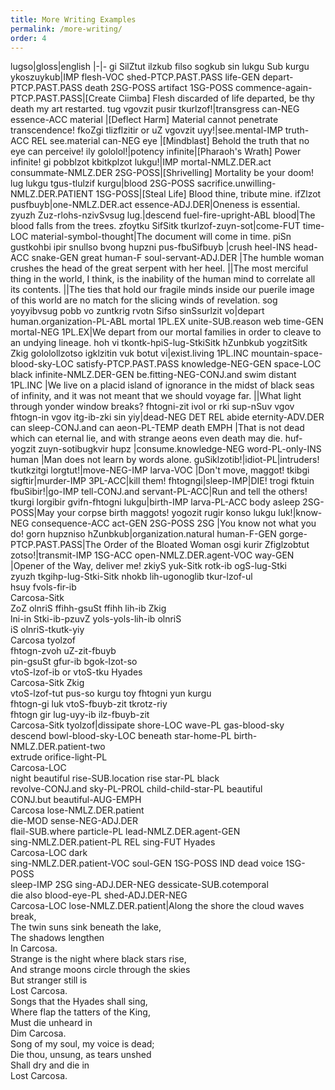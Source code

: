 ```yaml
---
title: More Writing Examples
permalink: /more-writing/
order: 4
---
```


lugso|gloss|english
|-|-
gi SilZtut ilzkub filso sogkub sin lukgu Sub kurgu ykoszuykub|IMP flesh-VOC shed-PTCP.PAST.PASS life-GEN depart-PTCP.PAST.PASS death 2SG-POSS artifact 1SG-POSS commence-again-PTCP.PAST.PASS|[Create Ciimba] Flesh discarded of life departed, be thy death my art restarted.
tug vgovzit pusir tkurlzof!|transgress can-NEG essence-ACC material |[Deflect Harm] Material cannot penetrate transcendence!
fkoZgi tlizflzitir or uZ vgovzit uyy!|see.mental-IMP truth-ACC REL see.material can-NEG eye |[Mindblast] Behold the truth that no eye can perceive!
ily gololol!|potency infinite|[Pharaoh's Wrath] Power infinite!
gi pobblzot kbitkplzot lukgu!|IMP mortal-NMLZ.DER.act consummate-NMLZ.DER 2SG-POSS|[Shrivelling] Mortality be your doom!
lug lukgu tgus-tlulzif kurgu|blood 2SG-POSS sacrifice.unwilling-NMLZ.DER.PATIENT 1SG-POSS|[Steal Life] Blood thine, tribute mine.
ifZlzot pusfbuyb|one-NMLZ.DER.act essence-ADJ.DER|Oneness is essential.
zyuzh Zuz-rlohs-nzivSvsug lug.|descend fuel-fire-upright-ABL blood|The blood falls from the trees.
zfoytku SifSitk tkurlzof-zuyn-sot|come-FUT time-LOC material-symbol-thought|The document will come in time.
piSn gustkohbi ipir snullso bvong hupzni pus-fbuSifbuyb |crush heel-INS head-ACC snake-GEN great human-F soul-servant-ADJ.DER |The humble woman crushes the head of the great serpent with her heel.
||The most merciful thing in the world, I think, is the inability of the human mind to correlate all its contents.
||The ties that hold our fragile minds inside our puerile image of this world are no match for the slicing winds of revelation.
sog yoyyibvsug pobb vo zuntkrig rvotn Sifso sinSsurlzit vo|depart human.organization-PL-ABL mortal 1PL.EX unite-SUB.reason web time-GEN mortal-NEG 1PL.EX|We depart from our mortal families in order to cleave to an undying lineage.
hoh vi tkontk-hpiS-lug-StkiSitk hZunbkub yogzitSitk Zkig gololollzotso igklzitin vuk botut vi|exist.living 1PL.INC mountain-space-blood-sky-LOC satisfy-PTCP.PAST.PASS knowledge-NEG-GEN space-LOC black infinite-NMLZ.DER-GEN be.fitting-NEG-CONJ.and swim distant 1PL.INC |We live on a placid island of ignorance in the midst of black seas of infinity, and it was not meant that we should voyage far.
||What light through yonder window breaks?
fhtogni-zit ivol or rki sup-nSuv vgov fhtogn-in vgov itg-ib-zki sin yiy|dead-NEG DET REL abide eternity-ADV.DER can sleep-CONJ.and can aeon-PL-TEMP death EMPH |That is not dead which can eternal lie, and with strange aeons even death may die.
huf-yogzit zuyn-sotibugkvir hupz |consume.knowledge-NEG word-PL-only-INS human |Man does not learn by words alone.
guSiklzotib!|idiot-PL|intruders!
tkutkzitgi lorgtut!|move-NEG-IMP larva-VOC |Don't move, maggot!
tkibgi sigftir|murder-IMP 3PL-ACC|kill them!
fhtogngi|sleep-IMP|DIE!
trogi fktuin fbuSibir!|go-IMP tell-CONJ.and servant-PL-ACC|Run and tell the others!
tkurgi lorgibir gvifn-fhtogni lukgu|birth-IMP larva-PL-ACC body asleep 2SG-POSS|May your corpse birth maggots!
yogozit rugir konso lukgu luk!|know-NEG consequence-ACC act-GEN 2SG-POSS 2SG |You know not what you do!
gorn hupzniso hZunbkub|organization.natural human-F-GEN gorge-PTCP.PAST.PASS|The Order of the Bloated Woman
osgi kurir Zfiglzobtut zotso!|transmit-IMP 1SG-ACC open-NMLZ.DER.agent-VOC way-GEN |Opener of the Way, deliver me!
zkiyS yuk-Sitk rotk-ib ogS-lug-Stki<br>zyuzh tkgihp-lug-Stki-Sitk nhokb lih-ugonoglib tkur-lzof-ul<br>hsuy fvols-fir-ib <br>Carcosa-Sitk <br>ZoZ olnriS ffihh-gsuSt ffihh lih-ib Zkig <br>lni-in Stki-ib-pzuvZ yols-yols-lih-ib olnriS  <br>iS olnriS-tkutk-yiy <br>Carcosa tyolzof<br>fhtogn-zvoh uZ-zit-fbuyb <br>pin-gsuSt gfur-ib bgok-lzot-so <br>vtoS-lzof-ib or vtoS-tku Hyades <br>Carcosa-Sitk Zkig<br>vtoS-lzof-tut pus-so kurgu toy fhtogni yun kurgu <br>fhtogn-gi luk vtoS-fbuyb-zit tkrotz-riy <br>fhtogn gir lug-uyy-ib ilz-fbuyb-zit<br>Carcosa-Sitk tyolzof|dissipate shore-LOC wave-PL gas-blood-sky<br>descend bowl-blood-sky-LOC beneath star-home-PL birth-NMLZ.DER.patient-two <br>extrude orifice-light-PL<br>Carcosa-LOC<br>night beautiful rise-SUB.location rise star-PL black<br>revolve-CONJ.and sky-PL-PROL child-child-star-PL beautiful <br>CONJ.but beautiful-AUG-EMPH<br>Carcosa lose-NMLZ.DER.patient<br>die-MOD sense-NEG-ADJ.DER<br>flail-SUB.where particle-PL lead-NMLZ.DER.agent-GEN<br>sing-NMLZ.DER.patient-PL REL sing-FUT Hyades<br>Carcosa-LOC dark<br>sing-NMLZ.DER.patient-VOC soul-GEN 1SG-POSS IND dead voice 1SG-POSS<br>sleep-IMP 2SG sing-ADJ.DER-NEG dessicate-SUB.cotemporal <br>die also blood-eye-PL shed-ADJ.DER-NEG<br>Carcosa-LOC lose-NMLZ.DER.patient|Along the shore the cloud waves break,<br>The twin suns sink beneath the lake,<br>The shadows lengthen<br>In Carcosa.<br>Strange is the night where black stars rise,<br>And strange moons circle through the skies<br>But stranger still is<br>Lost Carcosa.<br>Songs that the Hyades shall sing,<br>Where flap the tatters of the King,<br>Must die unheard in<br>Dim Carcosa.<br>Song of my soul, my voice is dead;<br>Die thou, unsung, as tears unshed<br>Shall dry and die in<br>Lost Carcosa.